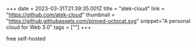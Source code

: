 +++
date = 2023-03-31T21:39:35.001Z
title = "atek-cloud"
link = "https://github.com/atek-cloud"
thumbnail = "https://github.githubassets.com/pinned-octocat.svg"
snippet="A personal cloud for Web 3.0"
tags = [""]
+++

free self-hosted
